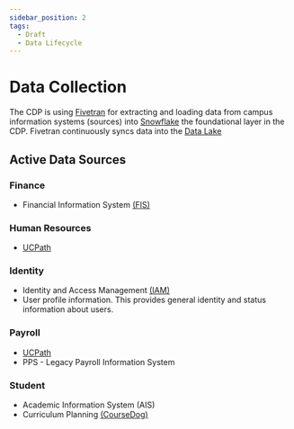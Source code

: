 ```yaml
---
sidebar_position: 2
tags:
  - Draft
  - Data Lifecycle
---
```


# Data Collection

The CDP is using [Fivetran](/docs/learning_center/glossary/#fivetran) for extracting and loading data from campus information systems (sources) into [Snowflake](https://snowflake.com) the foundational layer in the CDP.  Fivetran continuously syncs data into the [Data Lake](/docs/learning_center/glossary/#data-lake)

## Active Data Sources

### Finance
- Financial Information System [(FIS)](https://financial.ucsc.edu/Pages/Launch_FIS.aspx)

### Human Resources
- [UCPath](https://ucpath.ucsc.edu/)

### Identity
-  Identity and Access Management [(IAM)](https://its.ucsc.edu/idm/index.html)
-  User profile information. This provides general identity and status information about users.

### Payroll 
- [UCPath](https://ucpath.ucsc.edu/)
- PPS - Legacy Payroll Information System

### Student 
- Academic Information System (AIS)
- Curriculum Planning [(CourseDog)](https://registrar.ucsc.edu/curriculum-management-project/cmp-menu/phase-ii.html)

